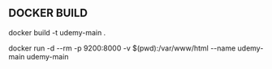 ## DOCKER BUILD

docker build -t udemy-main .

docker run -d --rm -p 9200:8000 -v $(pwd):/var/www/html --name udemy-main udemy-main